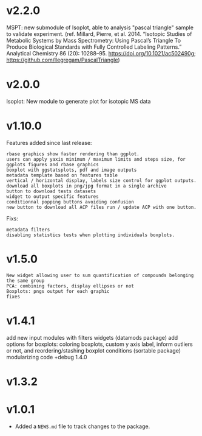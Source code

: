 # v2.2.0

MSPT: new submodule of Isoplot, able to analysis "pascal triangle" sample to validate experiment. (ref. Millard, Pierre, et al. 2014. “Isotopic Studies of Metabolic Systems by Mass Spectrometry: Using Pascal’s Triangle To Produce Biological Standards with Fully Controlled Labeling Patterns.” Analytical Chemistry 86 (20): 10288–95. https://doi.org/10.1021/ac502490g; https://github.com/llegregam/PascalTriangle)

# v2.0.0

Isoplot: New module to generate plot for isotopic MS data

# v1.10.0

Features added since last release:

    rbase graphics show faster rendering than ggplot.
    users can apply yaxis minimum / maximum limits and steps size, for ggplots figures and rbase graphics
    boxplot with ggstatsplots, pdf and image outputs
    metadata template based on features table
    vertical / horizontal display, labels size control for ggplot outputs.
    download all boxplots in png/jpg format in a single archive
    button to download tests datasets
    widget to output specific features
    conditionnal popping buttons avoiding confusion
    new button to download all ACP files run / update ACP with one button.

Fixs:

    metadata filters
    disabling statistics tests when plotting individuals boxplots.


# v1.5.0

    New widget allowing user to sum quantification of compounds belonging the same group
    PCA: combining factors, display ellipses or not
    Boxplots: pngs output for each graphic
    fixes

# v1.4.1

add new input modules with filters widgets (datamods package) add options for boxplots: coloring boxplots, custom y axis label, inform outliers or not, and reordering/stashing boxplot conditions (sortable package) modularizing code +debug 1.4.0

# v1.3.2

# v1.0.1

* Added a `NEWS.md` file to track changes to the package.
